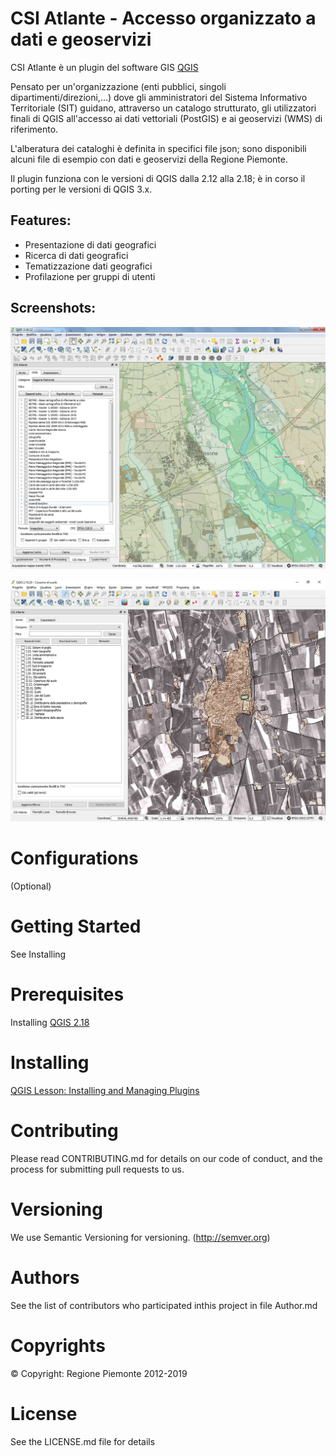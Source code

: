 # CSI Atlante - Accesso organizzato a dati e geoservizi

CSI Atlante è un plugin del software GIS 
[QGIS](https://qgis.org "QGIS - A Free and Open Source Geographic Information System")

Pensato per un'organizzazione (enti pubblici, singoli dipartimenti/direzioni,...) 
dove gli amministratori del Sistema Informativo Territoriale (SIT)
guidano, attraverso un catalogo strutturato, gli utilizzatori finali di QGIS all'accesso ai dati vettoriali (PostGIS) e
ai geoservizi (WMS) di riferimento.

L'alberatura dei cataloghi è definita in specifici file json; 
sono disponibili alcuni file di esempio con dati e geoservizi della Regione Piemonte.

Il plugin funziona con le versioni di QGIS dalla 2.12 alla 2.18;
è in corso il porting per le versioni di QGIS 3.x.

## Features:
* Presentazione di dati geografici
* Ricerca di dati geografici
* Tematizzazione dati geografici
* Profilazione per gruppi di utenti

## Screenshots:
![CSI Atlante Screenshot 1](https://github.com/SITA-RegionePiemonte/csiatlante/blob/master/screenshots/plugin_CSI_Atlante_1.jpg "CSI Atlante Screenshot 1")

![CSI Atlante Screenshot 2](https://github.com/SITA-RegionePiemonte/csiatlante/blob/master/screenshots/plugin_CSI_Atlante_2.jpg "CSI Atlante Screenshot 2")

# Configurations 
(Optional)

# Getting Started
See Installing

# Prerequisites
Installing [QGIS 2.18](https://docs.qgis.org/2.18/en/docs/)

# Installing
[QGIS Lesson: Installing and Managing Plugins](https://docs.qgis.org/2.18/en/docs/training_manual/qgis_plugins/fetching_plugins.html "QGIS Lesson: Installing and Managing Plugins")

# Contributing
Please read CONTRIBUTING.md for details on our code of conduct, and the process for submitting pull requests to us.

# Versioning
We use Semantic Versioning for versioning. (http://semver.org)

# Authors
See the list of contributors who participated inthis project in file Author.md 

# Copyrights
© Copyright: Regione Piemonte 2012-2019

# License
See the LICENSE.md file for details




